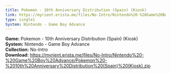 ```yaml
---
title: Pokemon - 10th Anniversary Distribution (Spain) (Kiosk)
link: https://myrient.erista.me/files/No-Intro/Nintendo%20-%20Game%20Boy%20Advance/Pokemon%20-%2010th%20Anniversary%20Distribution%20(Spain)%20(Kiosk).zip
type: single1
System: Nintendo - Game Boy Advance
---
```

<b>Game:</b> Pokemon - 10th Anniversary Distribution (Spain) (Kiosk)<br>
<b>System:</b> Nintendo - Game Boy Advance<br>
<b>Collection:</b> No-Intro<br>
<b>Download:</b> https://myrient.erista.me/files/No-Intro/Nintendo%20-%20Game%20Boy%20Advance/Pokemon%20-%2010th%20Anniversary%20Distribution%20(Spain)%20(Kiosk).zip
